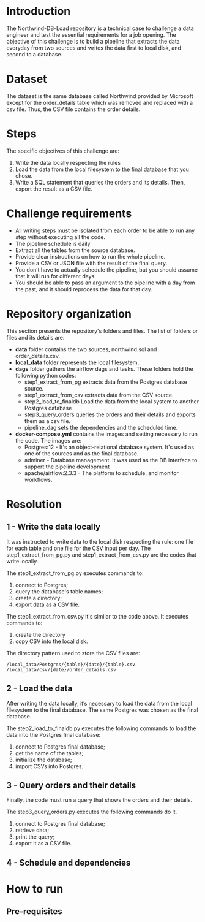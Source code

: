 # Introduction
The Northwind-DB-Load repository is a technical case to challenge a data engineer and test the essential requirements for a job opening. The objective of this challenge is to build a pipeline that extracts the data everyday from two sources and writes the data first to local disk, and second to a database.

# Dataset
The dataset is the same database called Northwind provided by Microsoft except for the order_details table which was removed and replaced with a csv file. Thus, the CSV file contains the order details.

# Steps
The specific objectives of this challenge are:
1. Write the data locally respecting the rules
2. Load the data from the local filesystem to the final database that you chose.
3. Write a SQL statement that queries the orders and its details. Then, export the result as a CSV file.

# Challenge requirements

- All writing steps must be isolated from each order to be able to run any step without executing all the code.
- The pipeline schedule is daily
- Extract all the tables from the source database.
- Provide clear instructions on how to run the whole pipeline.
- Provide a CSV or JSON file with the result of the final query.
- You don’t have to actually schedule the pipeline, but you should assume that it will run for different days.
- You should be able to pass an argument to the pipeline with a day from the past, and it should reprocess the data for that day.

# Repository organization
This section presents the repository's folders and files. The list of folders or files and its details are:

- **data** folder contains the two sources, northwind.sql and order_details.csv.
- **local_data** folder represents the local filesystem.
- **dags** folder gathers the airflow dags and tasks. These folders hold the following python codes:
  - step1_extract_from_pg extracts data from the Postgres database source.
  - step1_extract_from_csv extracts data from the CSV source.
  - step2_load_to_finaldb Load the data from the local system to another Postgres database
  - step3_query_orders queries the orders and their details and exports them as a csv file.
  - pipeline_dag sets the dependencies and the scheduled time.
- **docker-compose.yml** contains the images and setting necessary to run the code. The images are:
  - Postgres:12 - It's an object-relational database system. It's used as one of the sources and as the final database.
  - adminer - Database management. It was used as the DB interface to support the pipeline development
  - apache/airflow:2.3.3 - The platform to schedule, and monitor workflows.

# Resolution

## 1 - Write the data locally

It was instructed to write data to the local disk respecting the rule: one file for each table and one file for the CSV input per day. The step1_extract_from_pg.py and step1_extract_from_csv.py are the codes that write locally. 

The step1_extract_from_pg.py executes commands to: 
1. connect to Postgres; 
2. query the database's table names;
3. create a directory;
4. export data as a CSV file.

The step1_extract_from_csv.py it's similar to the code above. It executes commands to:
1. create the directory 
2. copy CSV into the local disk.

The directory pattern used to store the CSV files are:

```
/local_data/Postgres/{table}/{date}/{table}.csv
/local_data/csv/{date}/order_details.csv
```

## 2 - Load the data

After writing the data locally, it’s necessary to load the data from the local filesystem to the final database. The same Postgres was chosen as the final database.

The step2_load_to_finaldb.py executes the following commands to load the data into the Postgres final database:
1. connect to Postgres final database;
2. get the name of the tables;
3. initialize the database;
4. import CSVs into Postgres.

## 3 - Query orders and their details
Finally, the code must run a query that shows the orders and their details. 

The step3_query_orders.py executes the following commands do it.
1. connect to Postgres final database;
2. retrieve data;
3. print the query;
4. export it as a CSV file.

## 4 - Schedule and dependencies



# How to run

## Pre-requisites